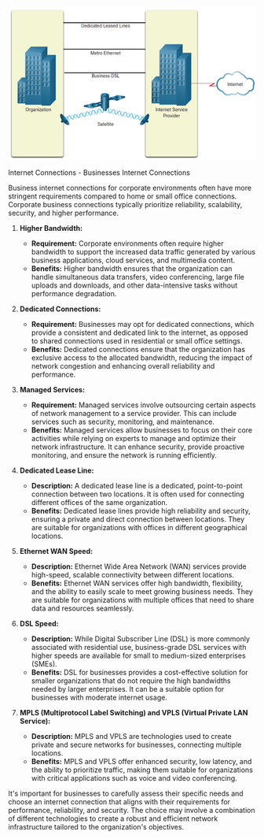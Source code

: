 ![Alt text](image.png)


Internet Connections - Businesses Internet Connections

Business internet connections for corporate environments often have more stringent requirements compared to home or small office connections. Corporate business connections typically prioritize reliability, scalability, security, and higher performance.

1. **Higher Bandwidth:**
   - **Requirement:** Corporate environments often require higher bandwidth to support the increased data traffic generated by various business applications, cloud services, and multimedia content.
   - **Benefits:** Higher bandwidth ensures that the organization can handle simultaneous data transfers, video conferencing, large file uploads and downloads, and other data-intensive tasks without performance degradation.

2. **Dedicated Connections:**
   - **Requirement:** Businesses may opt for dedicated connections, which provide a consistent and dedicated link to the internet, as opposed to shared connections used in residential or small office settings.
   - **Benefits:** Dedicated connections ensure that the organization has exclusive access to the allocated bandwidth, reducing the impact of network congestion and enhancing overall reliability and performance.

3. **Managed Services:**
   - **Requirement:** Managed services involve outsourcing certain aspects of network management to a service provider. This can include services such as security, monitoring, and maintenance.
   - **Benefits:** Managed services allow businesses to focus on their core activities while relying on experts to manage and optimize their network infrastructure. It can enhance security, provide proactive monitoring, and ensure the network is running efficiently.

4. **Dedicated Lease Line:**
   - **Description:** A dedicated lease line is a dedicated, point-to-point connection between two locations. It is often used for connecting different offices of the same organization.
   - **Benefits:** Dedicated lease lines provide high reliability and security, ensuring a private and direct connection between locations. They are suitable for organizations with offices in different geographical locations.

5. **Ethernet WAN Speed:**
   - **Description:** Ethernet Wide Area Network (WAN) services provide high-speed, scalable connectivity between different locations.
   - **Benefits:** Ethernet WAN services offer high bandwidth, flexibility, and the ability to easily scale to meet growing business needs. They are suitable for organizations with multiple offices that need to share data and resources seamlessly.

6. **DSL Speed:**
   - **Description:** While Digital Subscriber Line (DSL) is more commonly associated with residential use, business-grade DSL services with higher speeds are available for small to medium-sized enterprises (SMEs).
   - **Benefits:** DSL for businesses provides a cost-effective solution for smaller organizations that do not require the high bandwidths needed by larger enterprises. It can be a suitable option for businesses with moderate internet usage.

7. **MPLS (Multiprotocol Label Switching) and VPLS (Virtual Private LAN Service):**
   - **Description:** MPLS and VPLS are technologies used to create private and secure networks for businesses, connecting multiple locations.
   - **Benefits:** MPLS and VPLS offer enhanced security, low latency, and the ability to prioritize traffic, making them suitable for organizations with critical applications such as voice and video conferencing.

It's important for businesses to carefully assess their specific needs and choose an internet connection that aligns with their requirements for performance, reliability, and security. The choice may involve a combination of different technologies to create a robust and efficient network infrastructure tailored to the organization's objectives.

